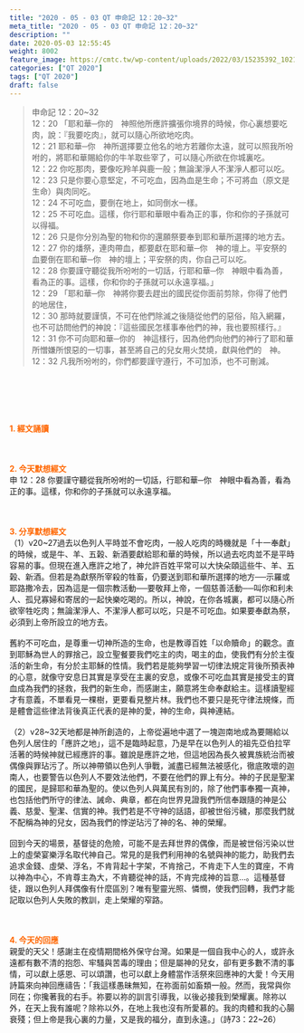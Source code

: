 ```yaml
---
title: "2020 - 05 - 03 QT 申命記 12：20~32"
meta_title: "2020 - 05 - 03 QT 申命記 12：20~32"
description: ""
date: 2020-05-03 12:55:45
weight: 8002
feature_image: https://cmtc.tw/wp-content/uploads/2022/03/15235392_10211799862337740_180693556567566654_o-1.webp
categories: ["QT 2020"]
tags: ["QT 2020"]
draft: false
---
```


<blockquote>申命記 12：20~32<br />
12：20 「耶和華─你的　神照他所應許擴張你境界的時候，你心裏想要吃肉，說：『我要吃肉』，就可以隨心所欲地吃肉。<br />
12：21 耶和華─你　神所選擇要立他名的地方若離你太遠，就可以照我所吩咐的，將耶和華賜給你的牛羊取些宰了，可以隨心所欲在你城裏吃。<br />
12：22 你吃那肉，要像吃羚羊與鹿一般；無論潔淨人不潔淨人都可以吃。<br />
12：23 只是你要心意堅定，不可吃血，因為血是生命；不可將血（原文是生命）與肉同吃。<br />
12：24 不可吃血，要倒在地上，如同倒水一樣。<br />
12：25 不可吃血。這樣，你行耶和華眼中看為正的事，你和你的子孫就可以得福。<br />
12：26 只是你分別為聖的物和你的還願祭要奉到耶和華所選擇的地方去。<br />
12：27 你的燔祭，連肉帶血，都要獻在耶和華─你　神的壇上。平安祭的血要倒在耶和華─你　神的壇上；平安祭的肉，你自己可以吃。<br />
12：28 你要謹守聽從我所吩咐的一切話，行耶和華─你　神眼中看為善，看為正的事。這樣，你和你的子孫就可以永遠享福。」<br />
12：29 「耶和華─你　神將你要去趕出的國民從你面前剪除，你得了他們的地居住，<br />
12：30 那時就要謹慎，不可在他們除滅之後隨從他們的惡俗，陷入網羅，也不可訪問他們的神說：『這些國民怎樣事奉他們的神，我也要照樣行。』<br />
12：31 你不可向耶和華─你的　神這樣行，因為他們向他們的神行了耶和華所憎嫌所恨惡的一切事，甚至將自己的兒女用火焚燒，獻與他們的　神。<br />
12：32 凡我所吩咐的，你們都要謹守遵行，不可加添，也不可刪減。</blockquote><br />
&nbsp;<br />
<br />
&nbsp;<br />
<br />
<span style="color: #ff6600;"><strong>1. </strong><strong>經文誦讀</strong></span><br />
<br />
<span style="color: #ff6600;"><strong> </strong></span><br />
<br />
<span style="color: #ff6600;"><strong>2. 今天默想</strong><strong>經文<br />
</strong></span>申 12：28 你要謹守聽從我所吩咐的一切話，行耶和華─你　神眼中看為善，看為正的事。這樣，你和你的子孫就可以永遠享福。<br />
<br />
&nbsp;<br />
<br />
<span style="color: #ff6600;"><strong>3. 分享默想經文<br />
</strong></span>（1）v20~27過去以色列人平時並不會吃肉，一般人吃肉的時機就是「十一奉獻」的時候，或是牛、羊、五榖、新酒要獻給耶和華的時候，所以過去吃肉並不是平時容易的事。但現在進入應許之地了，神允許百姓平常可以大快朵頤這些牛、羊、五榖、新酒。但若是為獻祭所宰殺的牲畜，仍要送到耶和華所選擇的地方──示羅或耶路撒冷去，因為這是一個宗教活動──要敬拜上帝，一個慈善活動──叫你和利未人、孤兒寡婦和寄居的一起快樂吃喝的。所以，神說，在你各城裏，都可以隨心所欲宰牲吃肉；無論潔淨人、不潔淨人都可以吃，只是不可吃血。如果要奉獻為祭，必須到上帝所設立的地方去。<br />
<br />
舊約不可吃血，是尊重一切神所造的生命，也是教導百姓「以命贖命」的觀念。直到耶穌為世人的罪捨己，設立聖餐要我們吃主的肉，喝主的血，使我們有分於主復活的新生命，有分於主耶穌的性情。我們若是能夠學習一切律法規定背後所預表神的心意，就像守安息日其實是享受在主裏的安息，或像不可吃血其實是接受主的寶血成為我們的拯救，我們的新生命，而感謝主，願意將生命奉獻給主。這樣讀聖經才有意義，不單看見一棵樹，更要看見整片林。我們也不要只是死守律法規條，而是體會這些律法背後真正代表的是神的愛，神的生命，與神連結。<br />
<br />
（2）v28~32天地都是神所創造的，上帝從遍地中選了一塊迦南地成為要賜給以色列人居住的「應許之地」，這不是臨時起意，乃是早在以色列人的祖先亞伯拉罕活著的時候神就已經應許的事。雖說是應許之地，但這地因為長久被異族統治而被偶像與罪玷污了。所以神帶領以色列人爭戰，滅盡已經無法被感化，徹底敗壞的迦南人，也要警告以色列人不要效法他們，不要在他們的罪上有分。神的子民是聖潔的國民，是歸耶和華為聖的。使以色列人與萬民有別的，除了他們事奉獨一真神，也包括他們所守的律法、誡命、典章，都在向世界見證我們所信奉跟隨的神是公義、慈愛、聖潔、信實的神。我們若是不守神的話語，卻被世俗污穢，那麼我們就不配稱為神的兒女，因為我們的悖逆玷污了神的名、神的榮耀。<br />
<br />
回到今天的場景，基督徒的危險，可能不是去拜世界的偶像，而是被世俗污染以世上的虛榮宴樂浮名取代神自己。常見的是我們利用神的名號與神的能力，助我們去追求金錢、虛榮、浮名，不肯背起十字架，不肯捨己，不肯走下人生的寶座，不肯以神為中心，不肯尊主為大，不肯聽從神的話，不肯完成神的旨意…。這種基督徒，跟以色列人拜偶像有什麼區別？唯有聖靈光照、憐憫，使我們回轉，我們才能記取以色列人失敗的教訓，走上榮耀的窄路。<br />
<br />
<span style="color: #ff6600;"><strong> </strong></span><br />
<br />
<span style="color: #ff6600;"><strong>4. 今天的回應<br />
</strong></span>親愛的天父！感謝主在疫情期間格外保守台灣。如果是一個自我中心的人，或許永遠都有數不清的抱怨、牢騷與苦毒的理由；但是屬神的兒女，卻有更多數不清的事情，可以獻上感恩、可以頌讚，也可以獻上身體當作活祭來回應神的大愛！今天用詩篇來向神回應禱告：「我這樣愚昧無知，在祢面前如畜類一般。然而，我常與你同在；你攙著我的右手。祢要以祢的訓言引導我，以後必接我到榮耀裏。除祢以外，在天上我有誰呢？除祢以外，在地上我也沒有所愛慕的。我的肉體和我的心腸衰殘；但上帝是我心裏的力量，又是我的福分，直到永遠。」（詩73：22~26）
        